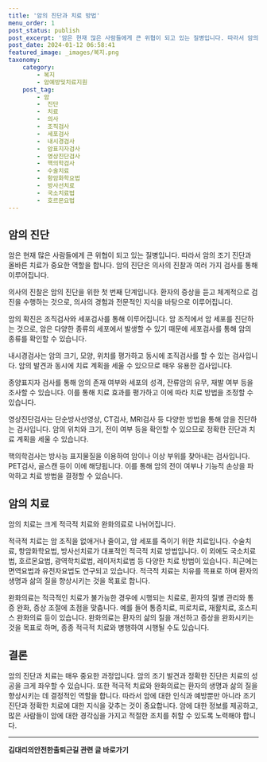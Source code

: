 ```yaml
---
title: '암의 진단과 치료 방법'
menu_order: 1
post_status: publish
post_excerpt: '암은 현재 많은 사람들에게 큰 위협이 되고 있는 질병입니다. 따라서 암의 조기 진단과 올바른 치료가 중요한 역할을 합니다. 암의 진단은 의사의 진찰과 여러 가지 검사를 통해 이루어집니다.'
post_date: 2024-01-12 06:58:41
featured_image: _images/복지.png
taxonomy:
    category:
        - 복지
        - 암예방및치료지원
    post_tag:
        - 암
        -  진단
        -  치료
        -  의사
        -  조직검사
        -  세포검사
        -  내시경검사
        -  암표지자검사
        -  영상진단검사
        -  핵의학검사
        -  수술치료
        -  항암화학요법
        -  방사선치료
        -  국소치료법
        -  호르몬요법
---
```



## 암의 진단
암은 현재 많은 사람들에게 큰 위협이 되고 있는 질병입니다. 따라서 암의 조기 진단과 올바른 치료가 중요한 역할을 합니다. 암의 진단은 의사의 진찰과 여러 가지 검사를 통해 이루어집니다.

의사의 진찰은 암의 진단을 위한 첫 번째 단계입니다. 환자의 증상을 듣고 체계적으로 검진을 수행하는 것으로, 의사의 경험과 전문적인 지식을 바탕으로 이루어집니다.

암의 확진은 조직검사와 세포검사를 통해 이루어집니다. 암 조직에서 암 세포를 진단하는 것으로, 암은 다양한 종류의 세포에서 발생할 수 있기 때문에 세포검사를 통해 암의 종류를 확인할 수 있습니다.

내시경검사는 암의 크기, 모양, 위치를 평가하고 동시에 조직검사를 할 수 있는 검사입니다. 암의 발견과 동시에 치료 계획을 세울 수 있으므로 매우 유용한 검사입니다.

종양표지자 검사를 통해 암의 존재 여부와 세포의 성격, 잔류암의 유무, 재발 여부 등을 조사할 수 있습니다. 이를 통해 치료 효과를 평가하고 이에 따라 치료 방법을 조정할 수 있습니다.

영상진단검사는 단순방사선영상, CT검사, MRI검사 등 다양한 방법을 통해 암을 진단하는 검사입니다. 암의 위치와 크기, 전이 여부 등을 확인할 수 있으므로 정확한 진단과 치료 계획을 세울 수 있습니다.

핵의학검사는 방사능 표지물질을 이용하여 암이나 이상 부위를 찾아내는 검사입니다. PET검사, 골스캔 등이 이에 해당됩니다. 이를 통해 암의 전이 여부나 기능적 손상을 파악하고 치료 방법을 결정할 수 있습니다.

## 암의 치료
암의 치료는 크게 적극적 치료와 완화의료로 나뉘어집니다. 

적극적 치료는 암 조직을 없애거나 줄이고, 암 세포를 죽이기 위한 치료입니다. 수술치료, 항암화학요법, 방사선치료가 대표적인 적극적 치료 방법입니다. 이 외에도 국소치료법, 호르몬요법, 광역학치료법, 레이저치료법 등 다양한 치료 방법이 있습니다. 최근에는 면역요법과 유전자요법도 연구되고 있습니다. 적극적 치료는 치유를 목표로 하며 환자의 생명과 삶의 질을 향상시키는 것을 목표로 합니다.

완화의료는 적극적인 치료가 불가능한 경우에 시행되는 치료로, 환자의 질병 관리와 통증 완화, 증상 조절에 초점을 맞춥니다. 예를 들어 통증치료, 피로치료, 재활치료, 호스피스 완화의료 등이 있습니다. 완화의료는 환자의 삶의 질을 개선하고 증상을 완화시키는 것을 목표로 하며, 종종 적극적 치료와 병행하여 시행될 수도 있습니다.

## 결론
암의 진단과 치료는 매우 중요한 과정입니다. 암의 조기 발견과 정확한 진단은 치료의 성공을 크게 좌우할 수 있습니다. 또한 적극적 치료와 완화의료는 환자의 생명과 삶의 질을 향상시키는 데 결정적인 역할을 합니다. 따라서 암에 대한 인식과 예방뿐만 아니라 조기 진단과 정확한 치료에 대한 지식을 갖추는 것이 중요합니다. 암에 대한 정보를 제공하고, 많은 사람들이 암에 대한 경각심을 가지고 적절한 조치를 취할 수 있도록 노력해야 합니다.
<!-- wp:separator -->
<hr class="wp-block-separator has-alpha-channel-opacity"/>
<!-- /wp:separator -->

<!-- wp:group {"backgroundColor":"base","layout":{"type":"constrained"}} -->
<div class="wp-block-group has-base-background-color has-background"><!-- wp:paragraph {"align":"center","fontSize":"medium"} -->
<p class="has-text-align-center has-large-font-size"><strong>김대리의안전한출퇴근길 관련 글 바로가기</strong></p>
<!-- /wp:paragraph -->


<!-- wp:latest-posts
{"categories":[{"id":1794,"count":19,"description":"","link":"https://uknowlaw.com/category/%ea%b9%80%eb%8c%80%eb%a6%ac%ec%9d%98%ec%95%88%ec%a0%84%ed%95%9c%ec%b6%9c%ed%87%b4%ea%b7%bc%ea%b8%b8/","name":"김대리의안전한출퇴근길","slug":"김대리의안전한출퇴근길","taxonomy":"category","parent":0,"meta":[],"_links":{"self":[{"href":"https://uknowlaw.com/wp-json/wp/v2/categories/1794"}],"collection":[{"href":"https://uknowlaw.com/wp-json/wp/v2/categories"}],"about":[{"href":"https://uknowlaw.com/wp-json/wp/v2/taxonomies/category"}],"wp:post_type":[{"href":"https://uknowlaw.com/wp-json/wp/v2/posts?categories=1794"}],"curies":[{"name":"wp","href":"https://api.w.org/{rel}","templated":true}]}}],"postsToShow":100,"excerptLength":28,"postLayout":"grid","columns":2,"featuredImageAlign":"left","featuredImageSizeSlug":"large","fontSize":"small"} /--></div>
<!-- /wp:group -->